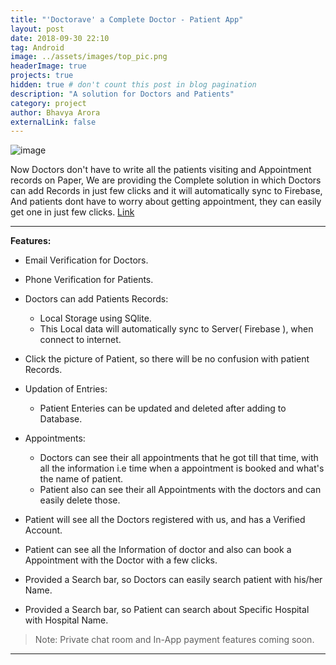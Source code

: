```yaml
---
title: "'Doctorave' a Complete Doctor - Patient App"
layout: post
date: 2018-09-30 22:10
tag: Android
image: ../assets/images/top_pic.png
headerImage: true
projects: true
hidden: true # don't count this post in blog pagination
description: "A solution for Doctors and Patients"
category: project
author: Bhavya Arora
externalLink: false
---
```


![image](https://user-images.githubusercontent.com/30223933/45687659-fc62de00-bb6c-11e8-9054-0834deb6d6fd.png)

 Now Doctors don't have to write all the patients visiting and Appointment records on Paper, We are providing the Complete solution in which Doctors can add Records in just few clicks and it will automatically sync to Firebase, And patients dont have to worry about getting appointment, they can easily get one in just few clicks. [Link](https://play.google.com/store/apps/details?id=com.id.drapp)

---

**Features:**

- Email Verification for Doctors.

- Phone Verification for Patients.

- Doctors can add Patients Records:
  - Local Storage using SQlite.
  - This Local data will automatically sync to Server( Firebase ), when connect to internet.
  
- Click the picture of Patient, so there will be no confusion with patient Records.

- Updation of Entries:
  - Patient Enteries can be updated and deleted after adding to Database.
  
- Appointments:
  - Doctors can see their all appointments that he got till that time, with all the information i.e time when a appointment is booked and what's the name of patient.
  - Patient also can see their all Appointments with the doctors and can easily delete those.
  
- Patient will see all the Doctors registered with us, and has a Verified Account.

- Patient can see all the Information of doctor and also can book a Appointment with the Doctor with a few clicks.

- Provided a Search bar, so Doctors can easily search patient with his/her Name.

- Provided a Search bar, so Patient can search about Specific Hospital with Hospital Name.

> Note: Private chat room and In-App payment features coming soon.
---
